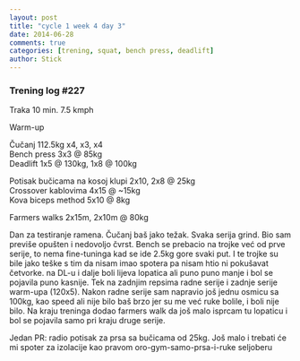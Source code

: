 ```yaml
---
layout: post
title: "cycle 1 week 4 day 3"
date: 2014-06-28
comments: true
categories: [trening, squat, bench press, deadlift]
author: Stick
---
```


### Trening log #227  
 
Traka 10 min. 7.5 kmph   

Warm-up   

Čučanj 112.5kg x4, x3, x4  
Bench press 3x3 @ 85kg  
Deadlift 1x5 @ 130kg, 1x8 @ 100kg  

Potisak bučicama na kosoj klupi 2x10, 2x8 @ 25kg  
Crossover kablovima 4x15 @ ~15kg  
Kova biceps method 5x10 @ 8kg  

Farmers walks 2x15m, 2x10m @ 80kg  

Dan za testiranje ramena. Čučanj baš jako težak. Svaka serija grind. Bio sam previše opušten i nedovoljo čvrst. Bench se prebacio na trojke već od prve serije, to nema fine-tuninga kad se ide 2.5kg gore svaki put. I te trojke su bile jako teške s tim da nisam imao spotera pa nisam htio ni pokušavat četvorke. na DL-u i dalje boli lijeva lopatica ali puno puno manje i bol se pojavila puno kasnije. Tek na zadnjim repsima radne serije i zadnje serije warm-upa (120x5). Nakon radne serije sam napravio još jednu osmicu sa 100kg, kao speed ali nije bilo baš brzo jer su me već ruke bolile, i boli nije bilo. Na kraju treninga dodao farmers walk da još malo isprcam tu lopaticu i bol se pojavila samo pri kraju druge serije.

Jedan PR: radio potisak za prsa sa bučicama od 25kg. Još malo i trebati će mi spoter za izolacije kao pravom oro-gym-samo-prsa-i-ruke seljoberu